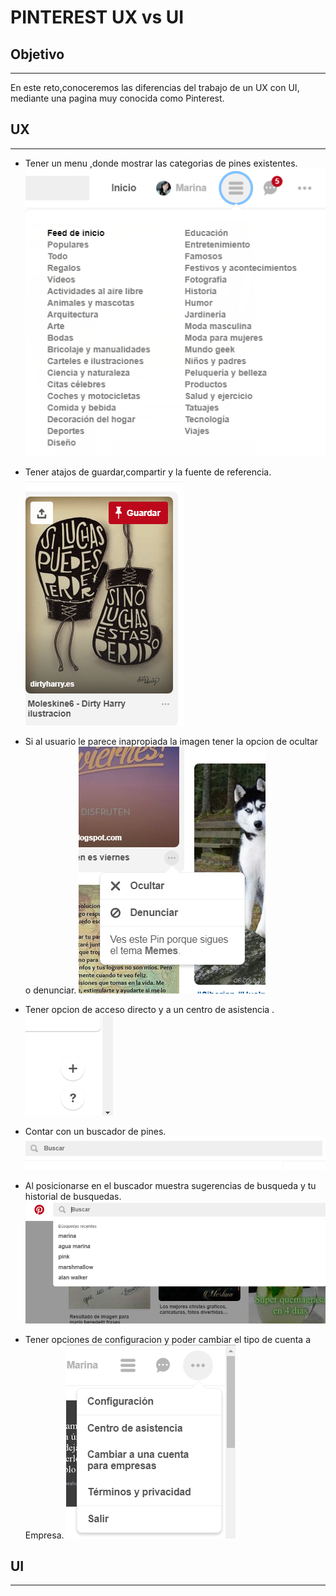 # PINTEREST  UX vs UI

## Objetivo
---
En este reto,conoceremos las diferencias del trabajo de un UX con UI, mediante una pagina muy conocida como Pinterest.


## UX
---

* Tener un menu ,donde mostrar las categorias de pines existentes.
![](assets/images/menuHambur.png)

* Tener atajos de guardar,compartir y la fuente de referencia.
![](assets/images/imagen1.png)

* Si al usuario le parece inapropiada la imagen tener la opcion de ocultar o denunciar.
![](assets/images/inf.png)

* Tener opcion de acceso directo y a un centro de asistencia .
![](assets/images/image5.png)

* Contar con un buscador de pines.
![](assets/images/imagen3.png)

* Al posicionarse en el buscador muestra sugerencias de busqueda y tu historial de busquedas.
![](assets/images/search.png) 

* Tener opciones de configuracion y poder cambiar el tipo de cuenta a Empresa.
![](assets/images/seting.png)

## UI
---
